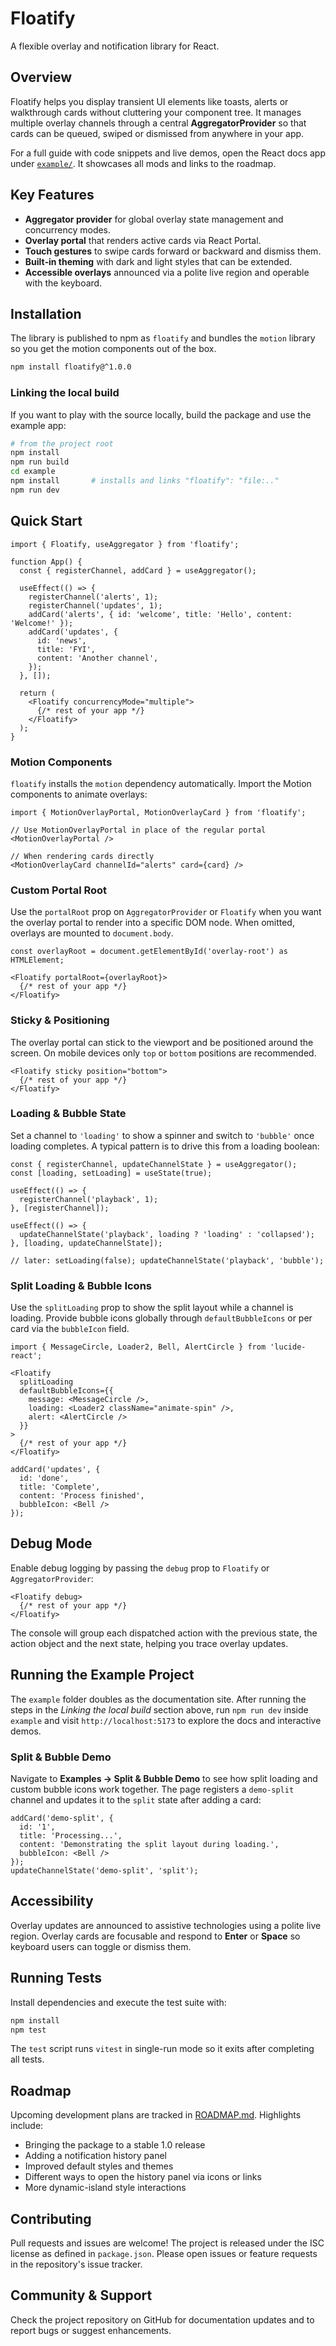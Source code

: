 # Floatify

A flexible overlay and notification library for React.

## Overview

Floatify helps you display transient UI elements like toasts, alerts or walkthrough cards without cluttering your component tree. It manages multiple overlay channels through a central **AggregatorProvider** so that cards can be queued, swiped or dismissed from anywhere in your app.

For a full guide with code snippets and live demos, open the React docs app under [`example/`](example/index.html). It showcases all mods and links to the roadmap.

## Key Features

- **Aggregator provider** for global overlay state management and concurrency modes.
- **Overlay portal** that renders active cards via React Portal.
- **Touch gestures** to swipe cards forward or backward and dismiss them.
- **Built‑in theming** with dark and light styles that can be extended.
- **Accessible overlays** announced via a polite live region and operable with the keyboard.

## Installation

The library is published to npm as `floatify` and bundles the
`motion` library so you get the motion components out of the box.

```bash
npm install floatify@^1.0.0
```

### Linking the local build

If you want to play with the source locally, build the package and use the example app:

```bash
# from the project root
npm install
npm run build
cd example
npm install       # installs and links "floatify": "file:.."
npm run dev
```

## Quick Start

```tsx
import { Floatify, useAggregator } from 'floatify';

function App() {
  const { registerChannel, addCard } = useAggregator();

  useEffect(() => {
    registerChannel('alerts', 1);
    registerChannel('updates', 1);
    addCard('alerts', { id: 'welcome', title: 'Hello', content: 'Welcome!' });
    addCard('updates', {
      id: 'news',
      title: 'FYI',
      content: 'Another channel',
    });
  }, []);

  return (
    <Floatify concurrencyMode="multiple">
      {/* rest of your app */}
    </Floatify>
  );
}
```

### Motion Components

`floatify` installs the `motion` dependency automatically. Import
the Motion components to animate overlays:

```tsx
import { MotionOverlayPortal, MotionOverlayCard } from 'floatify';

// Use MotionOverlayPortal in place of the regular portal
<MotionOverlayPortal />

// When rendering cards directly
<MotionOverlayCard channelId="alerts" card={card} />
```

### Custom Portal Root

Use the `portalRoot` prop on `AggregatorProvider` or `Floatify` when you want the overlay portal to render into a specific DOM node. When omitted, overlays are mounted to `document.body`.

```tsx
const overlayRoot = document.getElementById('overlay-root') as HTMLElement;

<Floatify portalRoot={overlayRoot}>
  {/* rest of your app */}
</Floatify>
```

### Sticky & Positioning

The overlay portal can stick to the viewport and be positioned around the screen.
On mobile devices only `top` or `bottom` positions are recommended.

```tsx
<Floatify sticky position="bottom">
  {/* rest of your app */}
</Floatify>
```

### Loading & Bubble State

Set a channel to `'loading'` to show a spinner and switch to `'bubble'` once loading completes. A typical pattern is to drive this from a loading boolean:

```tsx
const { registerChannel, updateChannelState } = useAggregator();
const [loading, setLoading] = useState(true);

useEffect(() => {
  registerChannel('playback', 1);
}, [registerChannel]);

useEffect(() => {
  updateChannelState('playback', loading ? 'loading' : 'collapsed');
}, [loading, updateChannelState]);

// later: setLoading(false); updateChannelState('playback', 'bubble');
```

### Split Loading & Bubble Icons

Use the `splitLoading` prop to show the split layout while a channel is loading.
Provide bubble icons globally through `defaultBubbleIcons` or per card via the
`bubbleIcon` field.

```tsx
import { MessageCircle, Loader2, Bell, AlertCircle } from 'lucide-react';

<Floatify
  splitLoading
  defaultBubbleIcons={{
    message: <MessageCircle />,
    loading: <Loader2 className="animate-spin" />,
    alert: <AlertCircle />
  }}
>
  {/* rest of your app */}
</Floatify>

addCard('updates', {
  id: 'done',
  title: 'Complete',
  content: 'Process finished',
  bubbleIcon: <Bell />
});
```

## Debug Mode

Enable debug logging by passing the `debug` prop to `Floatify` or
`AggregatorProvider`:

```tsx
<Floatify debug>
  {/* rest of your app */}
</Floatify>
```

The console will group each dispatched action with the previous state,
the action object and the next state, helping you trace overlay updates.

## Running the Example Project

The `example` folder doubles as the documentation site. After running the steps in the *Linking the local build* section above, run `npm run dev` inside `example` and visit `http://localhost:5173` to explore the docs and interactive demos.

### Split & Bubble Demo

Navigate to **Examples → Split & Bubble Demo** to see how split loading and custom bubble icons work together. The page registers a `demo-split` channel and updates it to the `split` state after adding a card:

```tsx
addCard('demo-split', {
  id: '1',
  title: 'Processing...',
  content: 'Demonstrating the split layout during loading.',
  bubbleIcon: <Bell />
});
updateChannelState('demo-split', 'split');
```

## Accessibility

Overlay updates are announced to assistive technologies using a polite live region. Overlay cards are focusable and respond to **Enter** or **Space** so keyboard users can toggle or dismiss them.

## Running Tests

Install dependencies and execute the test suite with:

```bash
npm install
npm test
```

The `test` script runs `vitest` in single-run mode so it exits after completing all tests.

## Roadmap

Upcoming development plans are tracked in [ROADMAP.md](ROADMAP.md). Highlights include:

- Bringing the package to a stable 1.0 release
- Adding a notification history panel
- Improved default styles and themes
- Different ways to open the history panel via icons or links
- More dynamic-island style interactions

## Contributing

Pull requests and issues are welcome! The project is released under the ISC license as defined in `package.json`. Please open issues or feature requests in the repository's issue tracker.

## Community & Support

Check the project repository on GitHub for documentation updates and to report bugs or suggest enhancements.
